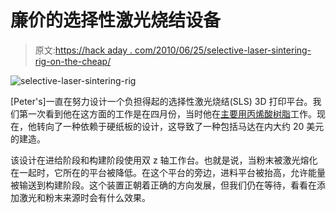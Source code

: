 # 廉价的选择性激光烧结设备

> 原文:[https://hack aday . com/2010/06/25/selective-laser-sintering-rig-on-the-cheap/](https://hackaday.com/2010/06/25/selective-laser-sintering-rig-on-the-cheap/)

![](../Images/ed02a907852921f9a7e10ffabdb34b45.png "selective-laser-sintering-rig")

[Peter's]一直在努力设计一个负担得起的选择性激光烧结(SLS) 3D 打印平台。我们第一次看到他在这方面的工作是在四月份，当时他在[主要用丙烯酸树脂](http://hackaday.com/2010/04/02/3d-laser-printer/)工作。现在，他转向了一种依赖于硬纸板的设计，这导致了一种包括马达在内大约 20 美元的建造。

该设计在进给阶段和构建阶段使用双 z 轴工作台。也就是说，当粉末被激光熔化在一起时，它所在的平台被降低。在这个平台的旁边，进料平台被抬高，允许能量被输送到构建阶段。这个装置正朝着正确的方向发展，但我们仍在等待，看看在添加激光和粉末来源时会有什么效果。